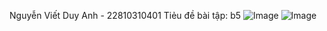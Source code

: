 Nguyễn Viết Duy Anh - 22810310401
Tiẻu đề  bài tập: b5
![Image](https://github.com/user-attachments/assets/8454da30-d01f-40dd-be7a-9a75914a8629)
![Image](https://github.com/user-attachments/assets/16e1851b-8ebc-4dee-b4dd-20ec5e01ea78)
